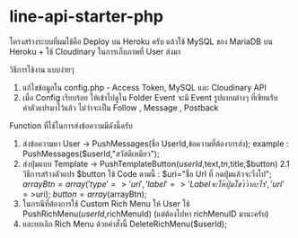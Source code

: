# line-api-starter-php

โครงสร้างระบบที่ผมใช้คือ Deploy บน Heroku ครับ
แล้วใช้ MySQL ของ MariaDB บน Heroku + ใช้ Cloudinary ในการเก็บภาพที่ User ส่งมา

วิธีการใช้งาน แบบง่ายๆ
1. แก้ไขข้อมูลใน config.php - Access Token, MySQL และ Cloudinary API
2. เมื่อ Config เรียบร้อย ให้เข้าไปดูใน Folder Event จะมี Event รูปแบบต่างๆ ที่เขียนรับค่าตัวแปรมาไว้แล้ว ไม่ว่าจะเป็น Follow , Message , Postback

Function ที่ใช้ในการส่งข้อความมีดังนี้ครับ
1. ส่งข้อความหา User -> PushMessages(ชื่อ UserId,ข้อความที่ต้องากรส่ง); example : PushMessages($userId,"สวัสดีเหมียว");
2. ส่งปุ่มแบบ Template -> PushTemplateButton($userId,$text,$tn,$title,$button)
   2.1 วิธีการสร้างตัวแปร $button ใช้ Code ตามนี้ :
    $uri="ชื่อ Url ที่ กดปุ่มแล้วจะวิ่งไป";
    $arrayBtn=array('type'=>'uri','label'=>'Label จะให้ปุ่มโชว์ว่าอะไร','uri'=>$uri);
    $button=array($arrayBtn);
3. ในกรณีที่ต้องการใช้ Custom Rich Menu ให้ User ใช้ PushRichMenu($userId,$richMenuId) (แต่ต้องไปหา richMenuID มานะครับ)
4. และยกเลิก Rich Menu ด้วยคำสั่งนี้ DeleteRichMenu($userId);